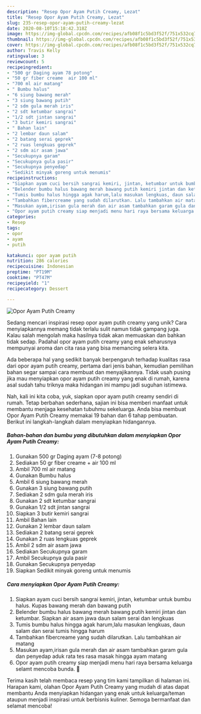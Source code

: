 ```yaml
---
description: "Resep Opor Ayam Putih Creamy, Lezat"
title: "Resep Opor Ayam Putih Creamy, Lezat"
slug: 235-resep-opor-ayam-putih-creamy-lezat
date: 2020-08-10T15:18:42.318Z
image: https://img-global.cpcdn.com/recipes/afb08f1c5bd3f52f/751x532cq70/opor-ayam-putih-creamy-foto-resep-utama.jpg
thumbnail: https://img-global.cpcdn.com/recipes/afb08f1c5bd3f52f/751x532cq70/opor-ayam-putih-creamy-foto-resep-utama.jpg
cover: https://img-global.cpcdn.com/recipes/afb08f1c5bd3f52f/751x532cq70/opor-ayam-putih-creamy-foto-resep-utama.jpg
author: Travis Kelly
ratingvalue: 3
reviewcount: 5
recipeingredient:
- "500 gr Daging ayam 78 potong"
- "50 gr fiber creame  air 100 ml"
- "700 ml air matang"
- " Bumbu halus"
- "6 siung bawang merah"
- "3 siung bawang putih"
- "2 sdm gula merah iris"
- "2 sdt ketumbar sangrai"
- "1/2 sdt jintan sangrai"
- "3 butir kemiri sangrai"
- " Bahan lain"
- "2 lembar daun salam"
- "2 batang serai geprek"
- "2 ruas lengkuas geprek"
- "2 sdm air asam jawa"
- "Secukupnya garam"
- "Secukupnya gula pasir"
- "Secukupnya penyedap"
- "Sedikit minyak goreng untuk menumis"
recipeinstructions:
- "Siapkan ayam cuci bersih sangrai kemiri, jintan, ketumbar untuk bumbu halus. Kupas bawang merah dan bawang putih"
- "Belender bumbu halus bawang merah bawang putih kemiri jintan dan ketumbar. Siapkan air asam jawa daun salam serai dan lengkuas"
- "Tumis bumbu halus hingga agak harum,lalu masukan lengkuas, daun salam dan serai tumis hingga harum"
- "Tambahkan fibercreame yang sudah dilarutkan. Lalu tambahkan air matang"
- "Masukan ayam,irisan gula merah dan air asam tambahkan garam gula dan penyedap aduk rata tes rasa masak hingga ayam matang"
- "Opor ayam putih creamy siap menjadi menu hari raya bersama keluarga selamt mencoba bunda. 🙏"
categories:
- Resep
tags:
- opor
- ayam
- putih

katakunci: opor ayam putih 
nutrition: 286 calories
recipecuisine: Indonesian
preptime: "PT19M"
cooktime: "PT47M"
recipeyield: "1"
recipecategory: Dessert

---
```



![Opor Ayam Putih Creamy](https://img-global.cpcdn.com/recipes/afb08f1c5bd3f52f/751x532cq70/opor-ayam-putih-creamy-foto-resep-utama.jpg)

Sedang mencari inspirasi resep opor ayam putih creamy yang unik? Cara menyiapkannya memang tidak terlalu sulit namun tidak gampang juga. Kalau salah mengolah maka hasilnya tidak akan memuaskan dan bahkan tidak sedap. Padahal opor ayam putih creamy yang enak seharusnya mempunyai aroma dan cita rasa yang bisa memancing selera kita.



Ada beberapa hal yang sedikit banyak berpengaruh terhadap kualitas rasa dari opor ayam putih creamy, pertama dari jenis bahan, kemudian pemilihan bahan segar sampai cara membuat dan menyajikannya. Tidak usah pusing jika mau menyiapkan opor ayam putih creamy yang enak di rumah, karena asal sudah tahu triknya maka hidangan ini mampu jadi suguhan istimewa.


Nah, kali ini kita coba, yuk, siapkan opor ayam putih creamy sendiri di rumah. Tetap berbahan sederhana, sajian ini bisa memberi manfaat untuk membantu menjaga kesehatan tubuhmu sekeluarga. Anda bisa membuat Opor Ayam Putih Creamy memakai 19 bahan dan 6 tahap pembuatan. Berikut ini langkah-langkah dalam menyiapkan hidangannya.

<!--inarticleads1-->

##### Bahan-bahan dan bumbu yang dibutuhkan dalam menyiapkan Opor Ayam Putih Creamy:

1. Gunakan 500 gr Daging ayam (7-8 potong)
1. Sediakan 50 gr fiber creame + air 100 ml
1. Ambil 700 ml air matang
1. Gunakan  Bumbu halus
1. Ambil 6 siung bawang merah
1. Gunakan 3 siung bawang putih
1. Sediakan 2 sdm gula merah iris
1. Gunakan 2 sdt ketumbar sangrai
1. Gunakan 1/2 sdt jintan sangrai
1. Siapkan 3 butir kemiri sangrai
1. Ambil  Bahan lain
1. Gunakan 2 lembar daun salam
1. Sediakan 2 batang serai geprek
1. Gunakan 2 ruas lengkuas geprek
1. Ambil 2 sdm air asam jawa
1. Sediakan Secukupnya garam
1. Ambil Secukupnya gula pasir
1. Gunakan Secukupnya penyedap
1. Siapkan Sedikit minyak goreng untuk menumis




<!--inarticleads2-->

##### Cara menyiapkan Opor Ayam Putih Creamy:

1. Siapkan ayam cuci bersih sangrai kemiri, jintan, ketumbar untuk bumbu halus. Kupas bawang merah dan bawang putih
1. Belender bumbu halus bawang merah bawang putih kemiri jintan dan ketumbar. Siapkan air asam jawa daun salam serai dan lengkuas
1. Tumis bumbu halus hingga agak harum,lalu masukan lengkuas, daun salam dan serai tumis hingga harum
1. Tambahkan fibercreame yang sudah dilarutkan. Lalu tambahkan air matang
1. Masukan ayam,irisan gula merah dan air asam tambahkan garam gula dan penyedap aduk rata tes rasa masak hingga ayam matang
1. Opor ayam putih creamy siap menjadi menu hari raya bersama keluarga selamt mencoba bunda. 🙏




Terima kasih telah membaca resep yang tim kami tampilkan di halaman ini. Harapan kami, olahan Opor Ayam Putih Creamy yang mudah di atas dapat membantu Anda menyiapkan hidangan yang enak untuk keluarga/teman ataupun menjadi inspirasi untuk berbisnis kuliner. Semoga bermanfaat dan selamat mencoba!
